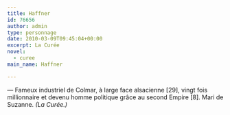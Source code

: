 ```yaml
---
title: Haffner
id: 76656
author: admin
type: personnage
date: 2010-03-09T09:45:04+00:00
excerpt: La Curée
novel:
  - curee
main_name: Haffner

---
```

— Fameux industriel de Colmar, à large face alsacienne [29], vingt fois millionnaire et devenu homme politique grâce au second Empire [8]. Mari de Suzanne. _(La Curée.)_
